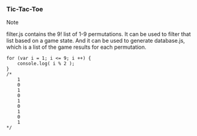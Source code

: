 ### Tic-Tac-Toe


> [!NOTE]
> filter.js contains the 9! list of 1-9 permutations. It can be used to filter that list based on a game state. And it can be used to generate database.js, which is a list of the game results for each permutation.

```
for (var i = 1; i <= 9; i ++) {
	console.log( i % 2 );
}
/*
	1
	0
	1
	0
	1
	0
	1
	0
	1
*/
```